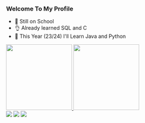 ### Welcome To My Profile 


- 🔭 Still on School
- 👌 Already learned SQL and C
- 🌱 This Year (23/24) I'll Learn Java and Python

<div>
<a href="https://linkfly.com/guttojss"> 
<img height="180em" src="https://github-readme-stats.vercel.app/api?username=guttojss&show_icons=true&theme=dracula"/>
<img height="180em" src="https://github-readme-stats.vercel.app/api/top-langs/?username=guttojss&layout=compact&langs_count=16&theme=dracula"/>
  </div>
<div>
  <a href="https://instagram.com/guttojss_tfg/" target="_blank"><img src="https://img.shields.io/badge/-Instagram-%23E4405F?style=for-the-badge&logo=instagram&logoColor=white" target="_blank"></a>
  <a href="https://www.twitch.tv/guttojss" target="_blank"><img src="https://img.shields.io/badge/Twitch-9146FF?style=for-the-badge&logo=twitch&logoColor=white" target="_blank"></a>
  <a href = "mailto:guttojsstfg@gmail.com"><img src="https://img.shields.io/badge/-Gmail-%23333?style=for-the-badge&logo=gmail&logoColor=white" target="_blank"></a>
</div>
